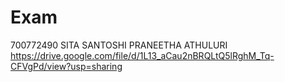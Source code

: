 # Exam
700772490
SITA SANTOSHI PRANEETHA ATHULURI
https://drive.google.com/file/d/1L13_aCau2nBRQLtQ5lRghM_Tq-CFVgPd/view?usp=sharing
